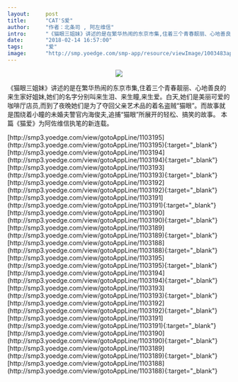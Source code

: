```yaml
---
layout:     post
title:      "CAT'S爱"
author:     "作者：北条司 , 阿左维信"
intro:      "《猫眼三姐妹》讲述的是在繁华热闹的东京市集,住着三个青春靓丽、心地善良的来生家好姐妹,她们的名字分别叫来生泪、来生瞳,来生爱。白天,她们是美丽可爱的咖啡厅店员,而到了夜晚她们是为了夺回父亲艺术品的着名盗贼“猫眼”。而故事就是围绕着小瞳的未婚夫警官内海俊夫,追捕“猫眼”所展开的轻松、搞笑的故事。 本篇《猫爱》为阿佐维信执笔的新连载。"
date:       "2018-02-14 16:57:00"
tags:       "爱"
image:      "http://smp.yoedge.com/smp-app/resource/viewImage/1003483appline.png"
---
```

<div style="text-align: center">
<p><img src="http://smp.yoedge.com/smp-app/resource/viewImage/1003483appline.png"/></p>
</div>
<p class="post-meta">
<span>《猫眼三姐妹》讲述的是在繁华热闹的东京市集,住着三个青春靓丽、心地善良的来生家好姐妹,她们的名字分别叫来生泪、来生瞳,来生爱。白天,她们是美丽可爱的咖啡厅店员,而到了夜晚她们是为了夺回父亲艺术品的着名盗贼“猫眼”。而故事就是围绕着小瞳的未婚夫警官内海俊夫,追捕“猫眼”所展开的轻松、搞笑的故事。 本篇《猫爱》为阿佐维信执笔的新连载。</span>
</p>
[http://smp3.yoedge.com/view/gotoAppLine/1103195](http://smp3.yoedge.com/view/gotoAppLine/1103195){:target="_blank"}
[http://smp3.yoedge.com/view/gotoAppLine/1103194](http://smp3.yoedge.com/view/gotoAppLine/1103194){:target="_blank"}
[http://smp3.yoedge.com/view/gotoAppLine/1103193](http://smp3.yoedge.com/view/gotoAppLine/1103193){:target="_blank"}
[http://smp3.yoedge.com/view/gotoAppLine/1103192](http://smp3.yoedge.com/view/gotoAppLine/1103192){:target="_blank"}
[http://smp3.yoedge.com/view/gotoAppLine/1103191](http://smp3.yoedge.com/view/gotoAppLine/1103191){:target="_blank"}
[http://smp3.yoedge.com/view/gotoAppLine/1103190](http://smp3.yoedge.com/view/gotoAppLine/1103190){:target="_blank"}
[http://smp3.yoedge.com/view/gotoAppLine/1103189](http://smp3.yoedge.com/view/gotoAppLine/1103189){:target="_blank"}
[http://smp3.yoedge.com/view/gotoAppLine/1103188](http://smp3.yoedge.com/view/gotoAppLine/1103188){:target="_blank"}
[http://smp3.yoedge.com/view/gotoAppLine/1103195](http://smp3.yoedge.com/view/gotoAppLine/1103195){:target="_blank"}
[http://smp3.yoedge.com/view/gotoAppLine/1103194](http://smp3.yoedge.com/view/gotoAppLine/1103194){:target="_blank"}
[http://smp3.yoedge.com/view/gotoAppLine/1103193](http://smp3.yoedge.com/view/gotoAppLine/1103193){:target="_blank"}
[http://smp3.yoedge.com/view/gotoAppLine/1103192](http://smp3.yoedge.com/view/gotoAppLine/1103192){:target="_blank"}
[http://smp3.yoedge.com/view/gotoAppLine/1103191](http://smp3.yoedge.com/view/gotoAppLine/1103191){:target="_blank"}
[http://smp3.yoedge.com/view/gotoAppLine/1103190](http://smp3.yoedge.com/view/gotoAppLine/1103190){:target="_blank"}
[http://smp3.yoedge.com/view/gotoAppLine/1103189](http://smp3.yoedge.com/view/gotoAppLine/1103189){:target="_blank"}
[http://smp3.yoedge.com/view/gotoAppLine/1103188](http://smp3.yoedge.com/view/gotoAppLine/1103188){:target="_blank"}


